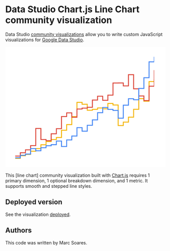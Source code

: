 # Data Studio Chart.js Line Chart community visualization

Data Studio [community visualizations][community viz] allow you to write custom
JavaScript visualizations for [Google Data Studio][datastudio].

![Chartjs_line](./line.png)

This [line chart] community visualization built with [Chart.js][chartjs] requires 1 primary dimension, 1 optional breakdown dimension, and 1 metric. It supports smooth and stepped line styles.

## Deployed version

See the visualization [deployed].

## Authors

This code was written by Marc Soares.

[community viz]: http://developers.google.com/datastudio/visualization
[datastudio]: https://datastudio.google.com
[radar chart]: https://en.wikipedia.org/wiki/Line_chart
[chartjs]: https://www.chartjs.org/
[deployed]: https://datastudio.google.com/u/0/reporting/35be8ea6-3480-46bd-bc3d-ff2584c703ff/page/MWD3
